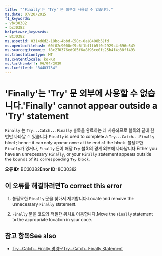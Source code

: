 ```yaml
---
title: "'Finally'는 'Try' 문 외부에 사용할 수 없습니다."
ms.date: 07/20/2015
f1_keywords:
- vbc30382
- bc30382
helpviewer_keywords:
- BC30382
ms.assetid: 0314d8d2-18bc-4bbd-858c-0a18408b52fd
ms.openlocfilehash: 60f02c9000e99c6f1b91fb5f0e2929c4e696e549
ms.sourcegitcommit: f8c270376ed905f6a8896ce0fe25b4f4b38ff498
ms.translationtype: MT
ms.contentlocale: ko-KR
ms.lasthandoff: 06/04/2020
ms.locfileid: "84403734"
---
```

# <a name="finally-cannot-appear-outside-a-try-statement"></a><span data-ttu-id="a9db9-102">'Finally'는 'Try' 문 외부에 사용할 수 없습니다.</span><span class="sxs-lookup"><span data-stu-id="a9db9-102">'Finally' cannot appear outside a 'Try' statement</span></span>
<span data-ttu-id="a9db9-103">`Finally` 는 `Try...Catch...Finally` 블록을 완료하는 데 사용되므로 블록의 끝에 한 번만 나타날 수 있습니다.</span><span class="sxs-lookup"><span data-stu-id="a9db9-103">`Finally` is used to complete a `Try...Catch...Finally` block; hence it can only appear once at the end of the block.</span></span> <span data-ttu-id="a9db9-104">불필요한 `Finally`가 있거나, `Finally` 문이 해당 `Try` 블록의 경계 외부에 나타납니다.</span><span class="sxs-lookup"><span data-stu-id="a9db9-104">Either you have an unnecessary `Finally`, or your `Finally` statement appears outside the bounds of its corresponding `Try` block.</span></span>  
  
 <span data-ttu-id="a9db9-105">**오류 ID:** BC30382</span><span class="sxs-lookup"><span data-stu-id="a9db9-105">**Error ID:** BC30382</span></span>  
  
## <a name="to-correct-this-error"></a><span data-ttu-id="a9db9-106">이 오류를 해결하려면</span><span class="sxs-lookup"><span data-stu-id="a9db9-106">To correct this error</span></span>  
  
1. <span data-ttu-id="a9db9-107">불필요한 `Finally` 문을 찾아서 제거합니다.</span><span class="sxs-lookup"><span data-stu-id="a9db9-107">Locate and remove the unnecessary `Finally` statement.</span></span>  
  
2. <span data-ttu-id="a9db9-108">`Finally` 문을 코드의 적절한 위치로 이동합니다.</span><span class="sxs-lookup"><span data-stu-id="a9db9-108">Move the `Finally` statement to the appropriate location in your code.</span></span>  
  
## <a name="see-also"></a><span data-ttu-id="a9db9-109">참고 항목</span><span class="sxs-lookup"><span data-stu-id="a9db9-109">See also</span></span>

- [<span data-ttu-id="a9db9-110">Try...Catch...Finally 명령문</span><span class="sxs-lookup"><span data-stu-id="a9db9-110">Try...Catch...Finally Statement</span></span>](../language-reference/statements/try-catch-finally-statement.md)
